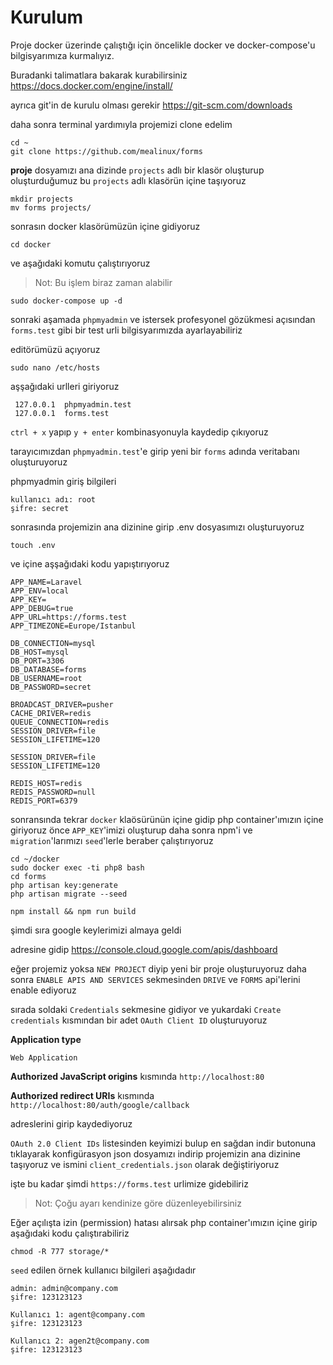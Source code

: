 
# Kurulum

  

Proje docker üzerinde çalıştığı için öncelikle docker ve docker-compose'u bilgisyarımıza kurmalıyız.

Buradanki talimatlara bakarak kurabilirsiniz https://docs.docker.com/engine/install/

ayrıca git'in de kurulu olması gerekir
https://git-scm.com/downloads

daha sonra terminal yardımıyla projemizi clone edelim
  

	cd ~
    git clone https://github.com/mealinux/forms

 **proje** dosyamızı ana dizinde `projects` adlı bir klasör oluşturup oluşturduğumuz bu `projects` adlı klasörün içine taşıyoruz

    mkdir projects
    mv forms projects/

sonrasın docker klasörümüzün içine gidiyoruz

    cd docker

ve aşağıdaki komutu çalıştırıyoruz

> Not: Bu işlem biraz zaman alabilir

    sudo docker-compose up -d

sonraki aşamada `phpmyadmin` ve istersek profesyonel gözükmesi açısından `forms.test` gibi bir test urli bilgisyarımızda ayarlayabiliriz

editörümüzü açıyoruz
   
    sudo nano /etc/hosts
	
aşşağıdaki urlleri giriyoruz

     127.0.0.1  phpmyadmin.test
     127.0.0.1  forms.test

`ctrl + x` yapıp `y + enter` kombinasyonuyla kaydedip çıkıyoruz

tarayıcımızdan `phpmyadmin.test`'e girip yeni bir `forms` adında veritabanı oluşturuyoruz

phpmyadmin giriş bilgileri

    kullanıcı adı: root
    şifre: secret


sonrasında projemizin ana dizinine girip .env dosyasımızı oluşturuyoruz

    touch .env

ve içine aşşağıdaki kodu yapıştırıyoruz


    APP_NAME=Laravel
    APP_ENV=local
    APP_KEY=
    APP_DEBUG=true
    APP_URL=https://forms.test
    APP_TIMEZONE=Europe/Istanbul
    
    DB_CONNECTION=mysql
    DB_HOST=mysql
    DB_PORT=3306
    DB_DATABASE=forms
    DB_USERNAME=root
    DB_PASSWORD=secret
    
    BROADCAST_DRIVER=pusher
    CACHE_DRIVER=redis
    QUEUE_CONNECTION=redis
    SESSION_DRIVER=file
    SESSION_LIFETIME=120
    
    SESSION_DRIVER=file
    SESSION_LIFETIME=120
    
    REDIS_HOST=redis
    REDIS_PASSWORD=null
    REDIS_PORT=6379

sonransında tekrar `docker` klaösürünün içine gidip php container'ımızın içine giriyoruz önce `APP_KEY`'imizi oluşturup daha sonra npm'i ve `migration`'larımızı `seed`'lerle beraber çalıştırıyoruz

    cd ~/docker
    sudo docker exec -ti php8 bash
    cd forms
    php artisan key:generate
    php artisan migrate --seed
    
    npm install && npm run build


şimdi sıra google keylerimizi almaya geldi

adresine gidip
https://console.cloud.google.com/apis/dashboard

eğer projemiz yoksa  `NEW PROJECT` diyip yeni bir proje oluşturuyoruz
daha sonra  `ENABLE APIS AND SERVICES` sekmesinden `DRIVE` ve `FORMS` api'lerini enable ediyoruz

sırada soldaki `Credentials` sekmesine gidiyor ve yukardaki `Create credentials` kısmından bir adet `OAuth Client ID` oluşturuyoruz 

**Application type**

    Web Application

**Authorized JavaScript origins**
kısmında `http://localhost:80`


**Authorized redirect URIs**
kısmında `http://localhost:80/auth/google/callback`

adreslerini girip kaydediyoruz

 `OAuth 2.0 Client IDs` listesinden keyimizi bulup en sağdan indir butonuna tıklayarak konfigürasyon json dosyamızı indirip projemizin ana dizinine taşıyoruz ve ismini `client_credentials.json` olarak değiştiriyoruz

işte bu kadar şimdi `https://forms.test` urlimize gidebiliriz

>Not: Çoğu ayarı kendinize göre düzenleyebilirsiniz

Eğer açılışta izin (permission) hatası alırsak php container'ımızın içine girip aşağıdaki kodu çalıştırabiliriz

    chmod -R 777 storage/*


`seed` edilen örnek kullanıcı bilgileri aşağıdadır

    admin: admin@company.com
    şifre: 123123123
    
    Kullanıcı 1: agent@company.com
    şifre: 123123123
    
    Kullanıcı 2: agen2t@company.com
    şifre: 123123123
